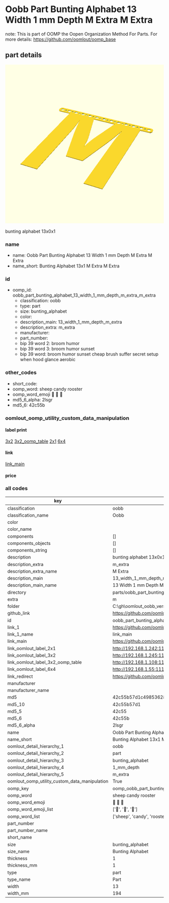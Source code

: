 # Oobb Part Bunting Alphabet 13 Width 1 mm Depth M Extra M Extra  

note: This is part of OOMP the Oopen Organization Method For Parts. For more details: https://github.com/oomlout/oomp_base

##  part details
  

[![](3dpr.png)](3dpr.png)

bunting alphabet 13x0x1



### name
* name: Oobb Part Bunting Alphabet 13 Width 1 mm Depth M Extra M Extra
* name_short: Bunting Alphabet 13x1 M Extra M Extra
### id
* oomp_id: oobb_part_bunting_alphabet_13_width_1_mm_depth_m_extra_m_extra
  * classification: oobb
  * type: part
  * size: bunting_alphabet
  * color: 
  * description_main: 13_width_1_mm_depth_m_extra
  * description_extra: m_extra
  * manufacturer: 
  * part_number: 
  * bip 39 word 2: broom humor
  * bip 39 word 3: broom humor sunset
  * bip 39 word: broom humor sunset cheap brush suffer secret setup when hood glance aerobic

### other_codes
* short_code: 
* oomp_word: sheep candy rooster
* oomp_word_emoji :sheep: :candy: :rooster:
* md5_6_alpha: 2lsgr
* md5_6: 42c55b






### oomlout_oomp_utility_custom_data_manipulation
#### label print
[3x2](http://192.168.1.245:1112/?label=oomp%202lsgr)
[3x2_oomp_table](http://192.168.1.108:1112/?label=oomp%202lsgr)
[2x1](http://192.168.1.242:1112/?label=oomp%202lsgr)
[6x4](http://192.168.1.55:1112/?label=oomp%202lsgr)    

#### link

[link_main](https://github.com/oomlout/oomlout_oobb_version_4_generated_parts/tree/main/navigation_oomp/oobb/part/bunting_alphabet/13_width_1_mm_depth_m_extra/m_extra/part)                              

#### price







### all codes 
| key | value |  
| --- | --- |  
| classification | oobb |  
| classification_name | Oobb |  
| color |  |  
| color_name |  |  
| components | [] |  
| components_objects | [] |  
| components_string | [] |  
| description | bunting alphabet 13x0x1 |  
| description_extra | m_extra |  
| description_extra_name | M Extra |  
| description_main | 13_width_1_mm_depth_m_extra |  
| description_main_name | 13 Width 1 mm Depth M Extra |  
| directory | parts/oobb_part_bunting_alphabet_13_width_1_mm_depth_m_extra_m_extra |  
| extra | m |  
| folder | C:\gh\oomlout_oobb_version_4_generated_parts\parts\oobb_part_bunting_alphabet_13_width_1_mm_depth_m_extra_m_extra |  
| github_link | https://github.com/oomlout/oomlout_oomp_part_src/tree/main/parts/oobb_part_bunting_alphabet_13_width_1_mm_depth_m_extra_m_extra |  
| id | oobb_part_bunting_alphabet_13_width_1_mm_depth_m_extra_m_extra |  
| link_1 | https://github.com/oomlout/oomlout_oobb_version_4_generated_parts/tree/main/navigation_oomp/oobb/part/bunting_alphabet/13_width_1_mm_depth_m_extra/m_extra/part |  
| link_1_name | link_main |  
| link_main | https://github.com/oomlout/oomlout_oobb_version_4_generated_parts/tree/main/navigation_oomp/oobb/part/bunting_alphabet/13_width_1_mm_depth_m_extra/m_extra/part |  
| link_oomlout_label_2x1 | http://192.168.1.242:1112/?label=oomp%202lsgr |  
| link_oomlout_label_3x2 | http://192.168.1.245:1112/?label=oomp%202lsgr |  
| link_oomlout_label_3x2_oomp_table | http://192.168.1.108:1112/?label=oomp%202lsgr |  
| link_oomlout_label_6x4 | http://192.168.1.55:1112/?label=oomp%202lsgr |  
| link_redirect | https://github.com/oomlout/oomlout_oobb_version_4_generated_parts/tree/main/parts/oobb_bunting_alphabet_13_01_ex_m |  
| manufacturer |  |  
| manufacturer_name |  |  
| md5 | 42c55b57d1c49853628e926fb31bc0e6 |  
| md5_10 | 42c55b57d1 |  
| md5_5 | 42c55 |  
| md5_6 | 42c55b |  
| md5_6_alpha | 2lsgr |  
| name | Oobb Part Bunting Alphabet 13 Width 1 mm Depth M Extra M Extra |  
| name_short | Bunting Alphabet 13x1 M Extra M Extra |  
| oomlout_detail_hierarchy_1 | oobb |  
| oomlout_detail_hierarchy_2 | part |  
| oomlout_detail_hierarchy_3 | bunting_alphabet |  
| oomlout_detail_hierarchy_4 | 1_mm_depth |  
| oomlout_detail_hierarchy_5 | m_extra |  
| oomlout_oomp_utility_custom_data_manipulation | True |  
| oomp_key | oomp_oobb_part_bunting_alphabet_13_width_1_mm_depth_m_extra_m_extra |  
| oomp_word | sheep candy rooster |  
| oomp_word_emoji | :sheep: :candy: :rooster: |  
| oomp_word_emoji_list | [':sheep:', ':candy:', ':rooster:'] |  
| oomp_word_list | ['sheep', 'candy', 'rooster'] |  
| part_number |  |  
| part_number_name |  |  
| short_name |  |  
| size | bunting_alphabet |  
| size_name | Bunting Alphabet |  
| thickness | 1 |  
| thickness_mm | 1 |  
| type | part |  
| type_name | Part |  
| width | 13 |  
| width_mm | 194 |  
